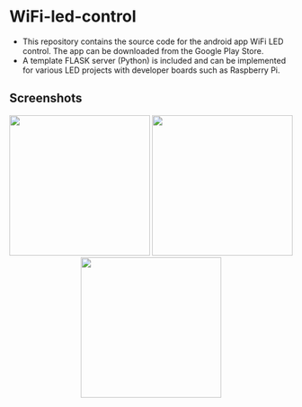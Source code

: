 # WiFi-led-control

* This repository contains the source code for the android app WiFi LED control. The app can be downloaded from the Google Play Store. 
* A template FLASK server (Python) is included and can be implemented for various LED projects with developer boards such as Raspberry Pi.   

## Screenshots
<p align="center">
  <img src="https://i.imgur.com/aHkmrU7.png" width="250">
  <img src="https://i.imgur.com/uUVV2xW.png" width="250">
  <img src="https://i.imgur.com/FEUFreq.png" width="250">
</p>
